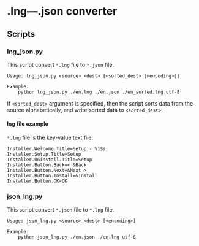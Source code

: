 # .lng—.json converter

## Scripts

### lng_json.py

This script convert `*.lng` file to `*.json` file.

```
Usage: lng_json.py <source> <dest> [<sorted_dest> [<encoding>]]

Example:          
    python lng_json.py ./en.lng ./en.json ./en_sorted.lng utf-8
```

If `<sorted_dest>` argument is specified, then the script sorts data from the source 
alphabetically, and write sorted data to `<sorted_dest>`.

#### lng file example

`*.lng` file is the key-value text file:

```
Installer.Welcome.Title=Setup - %1$s
Installer.Setup.Title=Setup
Installer.Uninstall.Title=Setup
Installer.Button.Back=< &Back
Installer.Button.Next=&Next >
Installer.Button.Install=&Install
Installer.Button.OK=OK
```

### json_lng.py

This script convert `*.json` file to `*.lng` file.

```
Usage: json_lng.py <source> <dest> [<encoding>]

Example:          
    python json_lng.py ./en.json ./en.lng utf-8
```
